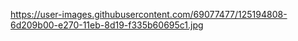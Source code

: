 https://user-images.githubusercontent.com/69077477/125194808-6d209b00-e270-11eb-8d19-f335b60695c1.jpg

